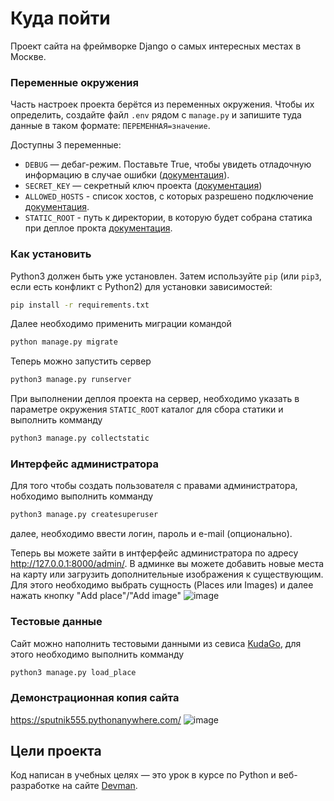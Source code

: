 # Куда пойти

Проект сайта на фреймворке Django о самых интересных местах в Москве.

### Переменные окружения

Часть настроек проекта берётся из переменных окружения. Чтобы их определить, создайте файл `.env` рядом с `manage.py` и запишите туда данные в таком формате: `ПЕРЕМЕННАЯ=значение`.

Доступны 3 переменные:
- `DEBUG` — дебаг-режим. Поставьте True, чтобы увидеть отладочную информацию в случае ошибки ([документация](https://docs.djangoproject.com/en/4.1/ref/settings/#std-setting-DEBUG)).
- `SECRET_KEY` — секретный ключ проекта ([документация](https://docs.djangoproject.com/en/4.1/ref/settings/#std-setting-SECRET_KEY))
- `ALLOWED_HOSTS` - список хостов, с которых разрешено подключение [документация](https://docs.djangoproject.com/en/4.1/ref/settings/#allowed-hosts).
- `STATIC_ROOT` - путь к директории, в которую будет собрана статика при деплое прокта [документация](https://docs.djangoproject.com/en/4.1/ref/settings/#std-setting-STATIC_ROOT).

### Как установить

Python3 должен быть уже установлен. 
Затем используйте `pip` (или `pip3`, если есть конфликт с Python2) для установки зависимостей:
```bash
pip install -r requirements.txt
```
Далее необходимо применить миграции командой
```bash
python manage.py migrate
```
Теперь можно запустить сервер
```bash
python3 manage.py runserver
```
При выполнении деплоя проекта на сервер, необходимо указать в параметре окружения `STATIC_ROOT` каталог для сбора статики
и выполнить комманду
```bash
python3 manage.py collectstatic
```

### Интерфейс администратора
Для того чтобы создать пользователя с правами администратора, нобходимо выполнить комманду
```bash
python3 manage.py createsuperuser
```
далее, необходимо ввести логин, пароль и e-mail (опционально).

Теперь вы можете зайти в интферфейс администратора по адресу http://127.0.0.1:8000/admin/.
В админке вы можете добавить новые места на карту или загрузить дополнительные изображения к существующим.
Для этого необходимо выбрать сущность (Places или Images) и далее нажать кнопку "Add place"/"Add image" 
![image](https://user-images.githubusercontent.com/79382246/188517208-09151d3c-0584-4150-b0e8-b80df34aa5e6.png)

### Тестовые данные
Сайт можно наполнить тестовыми данными из севиса [KudaGo](https://kudago.com/), для этого необходимо выполнить комманду
```bash
python3 manage.py load_place
```

### Демонстрационная копия сайта
https://sputnik555.pythonanywhere.com/
![image](https://user-images.githubusercontent.com/79382246/187556064-1f6cc865-4658-4e74-bf84-e6dbfa82f28e.png)
## Цели проекта

Код написан в учебных целях — это урок в курсе по Python и веб-разработке на сайте [Devman](https://dvmn.org).
